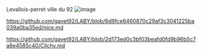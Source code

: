 Levallois-perret ville du 92 
![image](https://user-images.githubusercontent.com/115066370/198038954-b537cf9c-0546-4e6f-b523-e6ca6959372a.png)

https://github.com/gavet92/LABY/blob/6d9fce6460870c29af3c3041225ba039a0ba35ed/nice.md

https://github.com/gavet92/LABY/blob/2d173ed0c3bf03beafd0fd9b96b5c7a8e4585c40/Clichy.md
